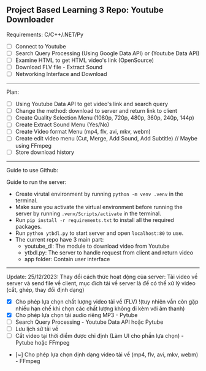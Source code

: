 Project Based Learning 3 Repo: Youtube Downloader
-----
Requirements: C/C++/.NET/Py
- [ ] Connect to Youtube
- [ ] Search Query Processing (Using Google Data API) or (Youtube Data API)
- [ ] Examine HTML to get HTML video's link (OpenSource)
- [ ] Download FLV file - Extract Sound
- [ ] Networking Interface and Download 
-----
Plan: 
- [ ] Using Youtube Data API to get video's link and search query
- [ ] Change the method: download to server and return link to client
- [ ] Create Quality Selection Menu (1080p, 720p, 480p, 360p, 240p, 144p)
- [ ] Create Extract Sound Menu (Yes/No)
- [ ] Create Video format Menu (mp4, flv, avi, mkv, webm)
- [ ] Create edit video menu (Cut, Merge, Add Sound, Add Subtitle) // Maybe using FFmpeg
- [ ] Store download history
-----
Guide to use Github:  

Guide to run the server:
- Create virutal environment by running `python -m venv .venv` in the terminal.
- Make sure you activate the virtual environment before running the server by running `.venv/Scripts/activate` in the terminal.  
- Run `pip install -r requirements.txt` to install all the required packages.
- Run `python ytbdl.py` to start server and open `localhost:80` to use.  
- The current repo have 3 main part:  
    + youtube_dl: The module to download video from Youtube  
    + ytbdl.py: The server to handle request from client and return video  
    + app folder: Contain user interface  

-----
Update: 25/12/2023:
Thay đổi cách thức hoạt động của server:
Tải video về server và send file về client, mục đích tải về server là để có thể xử lý video (cắt, ghép, thay đổi định dạng)
- [x] Cho phép lựa chọn chất lượng video tải về (FLV) !(tuy nhiên vẫn còn gặp nhiều hạn chế khi chọn các chất lượng không đi kèm với âm thanh)  
- [x] Cho phép lựa chọn tải audio riêng MP3  - Pytube
- [ ] Search Query Processing - Youtube Data API hoặc Pytube
- [ ] Lưu lịch sử tải về 
- [ ] Cắt video tại thời điểm được chỉ định (Làm UI cho phần lựa chọn) - Pytube hoặc FFmpeg 
- [~] Cho phép lựa chọn định dạng video tải về (mp4, flv, avi, mkv, webm)  - FFmpeg

